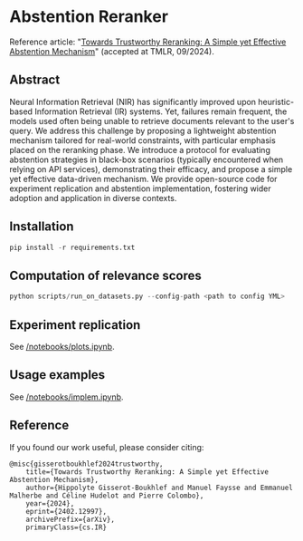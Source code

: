 # Abstention Reranker

Reference article: "[Towards Trustworthy Reranking: A Simple yet Effective Abstention Mechanism](https://arxiv.org/pdf/2402.12997.pdf)" (accepted at TMLR, 09/2024).

## Abstract

Neural Information Retrieval (NIR) has significantly improved upon heuristic-based Information Retrieval (IR) systems. Yet, failures remain frequent, the models used often being unable to retrieve documents relevant to the user's query. We address this challenge by proposing a lightweight abstention mechanism tailored for real-world constraints, with particular emphasis placed on the reranking phase. We introduce a protocol for evaluating abstention strategies in black-box scenarios (typically encountered when relying on API services), demonstrating their efficacy, and propose a simple yet effective data-driven mechanism. We provide open-source code for experiment replication and abstention implementation, fostering wider adoption and application in diverse contexts.

## Installation
```python
pip install -r requirements.txt
```

## Computation of relevance scores

```python 
python scripts/run_on_datasets.py --config-path <path to config YML>
```

## Experiment replication

See [/notebooks/plots.ipynb](https://github.com/artefactory/abstention-reranker/blob/main/notebooks/plots.ipynb).

## Usage examples

See [/notebooks/implem.ipynb](https://github.com/artefactory/abstention-reranker/blob/main/notebooks/implem.ipynb).

## Reference

If you found our work useful, please consider citing:

```
@misc{gisserotboukhlef2024trustworthy,
    title={Towards Trustworthy Reranking: A Simple yet Effective Abstention Mechanism}, 
    author={Hippolyte Gisserot-Boukhlef and Manuel Faysse and Emmanuel Malherbe and Céline Hudelot and Pierre Colombo},
    year={2024},
    eprint={2402.12997},
    archivePrefix={arXiv},
    primaryClass={cs.IR}
```
